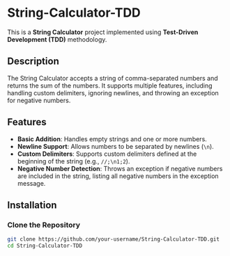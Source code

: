 # String-Calculator-TDD

This is a **String Calculator** project implemented using **Test-Driven Development (TDD)** methodology.

## Description

The String Calculator accepts a string of comma-separated numbers and returns the sum of the numbers. It supports multiple features, including handling custom delimiters, ignoring newlines, and throwing an exception for negative numbers.

## Features

- **Basic Addition**: Handles empty strings and one or more numbers.
- **Newline Support**: Allows numbers to be separated by newlines (`\n`).
- **Custom Delimiters**: Supports custom delimiters defined at the beginning of the string (e.g., `//;\n1;2`).
- **Negative Number Detection**: Throws an exception if negative numbers are included in the string, listing all negative numbers in the exception message.

## Installation

### Clone the Repository

```bash
git clone https://github.com/your-username/String-Calculator-TDD.git
cd String-Calculator-TDD
